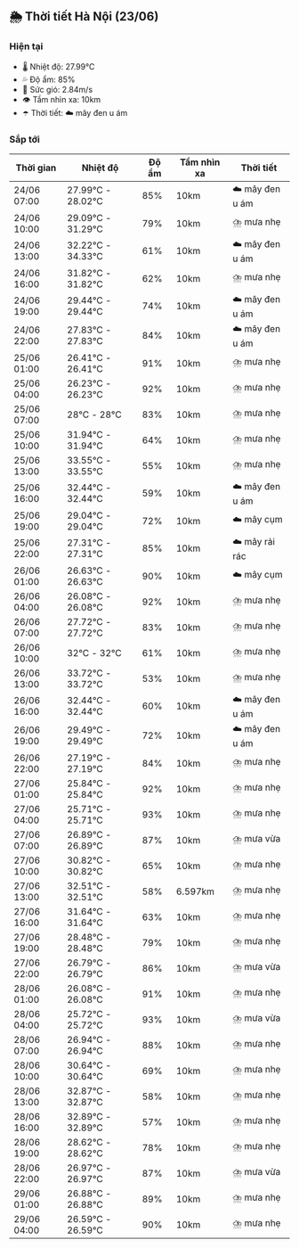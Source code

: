 ## 🌦️ Thời tiết Hà Nội (23/06)

### Hiện tại

- 🌡️ Nhiệt độ: 27.99℃
- 💦 Độ ẩm: 85%
- 💨 Sức gió: 2.84m/s
- 👁️ Tầm nhìn xa: 10km
- ☂️ Thời tiết: ☁️ mây đen u ám

### Sắp tới

| Thời gian | Nhiệt độ | Độ ẩm | Tầm nhìn xa | Thời tiết |
| --- | --- | --- | --- | --- |
| 24/06 07:00 | 27.99℃ - 28.02℃ | 85% | 10km | ☁️ mây đen u ám |
| 24/06 10:00 | 29.09℃ - 31.29℃ | 79% | 10km | ⛈️ mưa nhẹ |
| 24/06 13:00 | 32.22℃ - 34.33℃ | 61% | 10km | ☁️ mây đen u ám |
| 24/06 16:00 | 31.82℃ - 31.82℃ | 62% | 10km | ⛈️ mưa nhẹ |
| 24/06 19:00 | 29.44℃ - 29.44℃ | 74% | 10km | ☁️ mây đen u ám |
| 24/06 22:00 | 27.83℃ - 27.83℃ | 84% | 10km | ☁️ mây đen u ám |
| 25/06 01:00 | 26.41℃ - 26.41℃ | 91% | 10km | ⛈️ mưa nhẹ |
| 25/06 04:00 | 26.23℃ - 26.23℃ | 92% | 10km | ⛈️ mưa nhẹ |
| 25/06 07:00 | 28℃ - 28℃ | 83% | 10km | ⛈️ mưa nhẹ |
| 25/06 10:00 | 31.94℃ - 31.94℃ | 64% | 10km | ⛈️ mưa nhẹ |
| 25/06 13:00 | 33.55℃ - 33.55℃ | 55% | 10km | ⛈️ mưa nhẹ |
| 25/06 16:00 | 32.44℃ - 32.44℃ | 59% | 10km | ☁️ mây đen u ám |
| 25/06 19:00 | 29.04℃ - 29.04℃ | 72% | 10km | ☁️ mây cụm |
| 25/06 22:00 | 27.31℃ - 27.31℃ | 85% | 10km | ☁️ mây rải rác |
| 26/06 01:00 | 26.63℃ - 26.63℃ | 90% | 10km | ☁️ mây cụm |
| 26/06 04:00 | 26.08℃ - 26.08℃ | 92% | 10km | ⛈️ mưa nhẹ |
| 26/06 07:00 | 27.72℃ - 27.72℃ | 83% | 10km | ⛈️ mưa nhẹ |
| 26/06 10:00 | 32℃ - 32℃ | 61% | 10km | ⛈️ mưa nhẹ |
| 26/06 13:00 | 33.72℃ - 33.72℃ | 53% | 10km | ⛈️ mưa nhẹ |
| 26/06 16:00 | 32.44℃ - 32.44℃ | 60% | 10km | ☁️ mây đen u ám |
| 26/06 19:00 | 29.49℃ - 29.49℃ | 72% | 10km | ☁️ mây đen u ám |
| 26/06 22:00 | 27.19℃ - 27.19℃ | 84% | 10km | ⛈️ mưa nhẹ |
| 27/06 01:00 | 25.84℃ - 25.84℃ | 92% | 10km | ⛈️ mưa nhẹ |
| 27/06 04:00 | 25.71℃ - 25.71℃ | 93% | 10km | ⛈️ mưa nhẹ |
| 27/06 07:00 | 26.89℃ - 26.89℃ | 87% | 10km | ⛈️ mưa vừa |
| 27/06 10:00 | 30.82℃ - 30.82℃ | 65% | 10km | ⛈️ mưa nhẹ |
| 27/06 13:00 | 32.51℃ - 32.51℃ | 58% | 6.597km | ⛈️ mưa nhẹ |
| 27/06 16:00 | 31.64℃ - 31.64℃ | 63% | 10km | ⛈️ mưa nhẹ |
| 27/06 19:00 | 28.48℃ - 28.48℃ | 79% | 10km | ⛈️ mưa nhẹ |
| 27/06 22:00 | 26.79℃ - 26.79℃ | 86% | 10km | ⛈️ mưa vừa |
| 28/06 01:00 | 26.08℃ - 26.08℃ | 91% | 10km | ⛈️ mưa nhẹ |
| 28/06 04:00 | 25.72℃ - 25.72℃ | 93% | 10km | ⛈️ mưa vừa |
| 28/06 07:00 | 26.94℃ - 26.94℃ | 88% | 10km | ⛈️ mưa nhẹ |
| 28/06 10:00 | 30.64℃ - 30.64℃ | 69% | 10km | ⛈️ mưa nhẹ |
| 28/06 13:00 | 32.87℃ - 32.87℃ | 58% | 10km | ⛈️ mưa nhẹ |
| 28/06 16:00 | 32.89℃ - 32.89℃ | 57% | 10km | ⛈️ mưa nhẹ |
| 28/06 19:00 | 28.62℃ - 28.62℃ | 78% | 10km | ⛈️ mưa nhẹ |
| 28/06 22:00 | 26.97℃ - 26.97℃ | 87% | 10km | ⛈️ mưa vừa |
| 29/06 01:00 | 26.88℃ - 26.88℃ | 89% | 10km | ⛈️ mưa nhẹ |
| 29/06 04:00 | 26.59℃ - 26.59℃ | 90% | 10km | ⛈️ mưa nhẹ |
